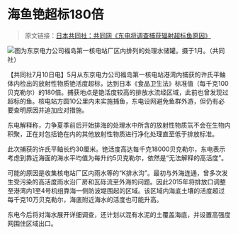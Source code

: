 # 海鱼铯超标180倍

> 原文链接：[日本共同社：共同网《东电将调查捕获辐射超标鱼原因》](https://china.kyodonews.net/news/2023/07/edc10ac380b7.html)

![图为东京电力公司福岛第一核电站厂区内排列的处理水储罐。摄于1月。（共同社）](https://img.kyodonews.net/chinese/public/images/posts/359a6908ab22f6fd4eacbf30b06a80b9/photo_l.jpg)

【共同社7月10日电】5月从东京电力公司福岛第一核电站港湾内捕获的许氏平鲉体内检出的放射性物质铯活度超标，达到日本《食品卫生法》标准值（每千克100贝克勒尔）的180倍。捕获地点是铯活度较高的排放水流经区域，此前也曾发现过超标的鱼。核电站方圆10公里内未实施捕鱼，东电设网避免鱼群外游，但仍有必要查明原因并追加应对措施。

东电解释称，力争夏季前后开始排海的处理水中所含的放射性物质氚不会在生物内积聚，正在对包括铯在内的其他放射性物质进行净化处理直至低于排放标准。

此次捕获的许氏平鲉长约30厘米。铯活度高达每千克18000贝克勒尔，东电表示考虑到靠近海面的海水平均值为每升约5贝克勒尔，依然是“无法解释的高活度”。

可能的原因是收集核电站厂区内雨水等的“K排水沟”。最初与外海连通，曾多次发生受污染的高活度雨水沿厂房和瓦砾流至外海的问题。因此2015年将排放口调整至港湾内1至4号机组靠海一侧防波堤围起的区域。该区域内海底土壤的活度超过每千克10万贝克勒尔，海底附近海水的活度也可能升高。

东电今后将对海水展开详细调查，还计划以混有水泥的土覆盖海底，并设置高强度网围住区域出口。

